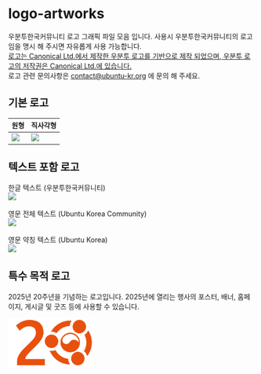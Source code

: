 # logo-artworks

우분투한국커뮤니티 로고 그래픽 파일 모음 입니다. 사용시 우분투한국커뮤니티의 로고임을 명시 해 주시면 자유롭게 사용 가능합니다.  
[로고는 Canonical Ltd.에서 제작한 우분투 로고를 기반으로 제작 되었으며, 우분투 로고의 저작권은 Canonical Ltd.에 있습니다.](https://design.ubuntu.com/downloads/)  
로고 관련 문의사항은 contact@ubuntu-kr.org 에 문의 해 주세요.

## 기본 로고
| 원형 | 직사각형 |
| -- | -- |
| <img src="UbuntuKrCircle.svg" width="200"> | <img src="UbuntuKrCircleTag.svg" width="200">

## 텍스트 포함 로고
한글 텍스트 (우분투한국커뮤니티)  
<img src="UbuntuKrTitleKr.svg" height="100">

영문 전체 텍스트 (Ubuntu Korea Community)  
<img src="UbuntuKrTitle.svg" height="100">

영문 약칭 텍스트 (Ubuntu Korea)  
<img src="UbuntuKrTitleShort.svg" height="100">

## 특수 목적 로고

2025년 20주년을 기념하는 로고입니다. 2025년에 열리는 행사의 포스터, 배너, 홈페이지, 게시글 및 굿즈 등에 사용할 수 있습니다.

<img src="UbuntuKrCircle_20th_default.svg" height="100">
